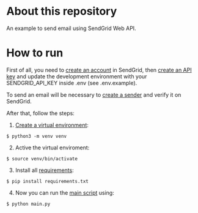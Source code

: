 # About this repository

An example to send email using SendGrid Web API.

# How to run

First of all, you need to [create an account](https://signup.sendgrid.com/) in SendGrid, then [create an API key](https://docs.sendgrid.com/ui/account-and-settings/api-keys) and update the development environment with your SENDGRID_API_KEY inside .env (see .env.example).

To send an email will be necessary to [create a sender](https://app.sendgrid.com/settings/sender_auth/senders/new) and verify it on SendGrid.

After that, follow the steps:

1. [Create a virtual environment](https://docs.python.org/3/library/venv.html):

```
$ python3 -m venv venv
```

2. Active the virtual enviroment:

```
$ source venv/bin/activate
```

3. Install all [requirements](/requirements.txt):

```
$ pip install requirements.txt
```

4. Now you can run the [main script](main.py) using:

```
$ python main.py
```
